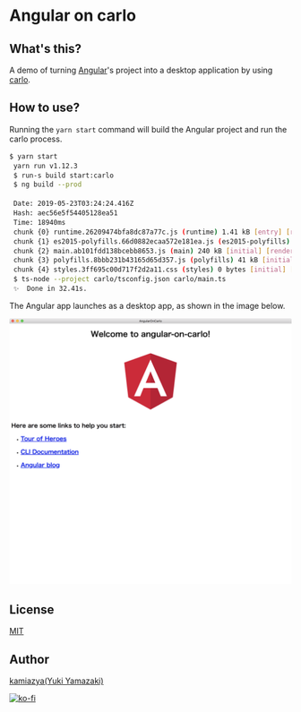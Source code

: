 # Angular on carlo

## What's this?

A demo of turning [Angular](https://github.com/angular/angular)'s project into a desktop application by using [carlo](https://github.com/GoogleChromeLabs/carlo).

## How to use?

Running the `yarn start` command will build the Angular project and run the carlo process.

```bash
$ yarn start
 yarn run v1.12.3
 $ run-s build start:carlo
 $ ng build --prod

 Date: 2019-05-23T03:24:24.416Z
 Hash: aec56e5f54405128ea51
 Time: 18940ms
 chunk {0} runtime.26209474bfa8dc87a77c.js (runtime) 1.41 kB [entry] [rendered]
 chunk {1} es2015-polyfills.66d0882ecaa572e181ea.js (es2015-polyfills) 56.6 kB [initial] [rendered]
 chunk {2} main.ab101fdd138bcebb8653.js (main) 240 kB [initial] [rendered]
 chunk {3} polyfills.8bbb231b43165d65d357.js (polyfills) 41 kB [initial] [rendered]
 chunk {4} styles.3ff695c00d717f2d2a11.css (styles) 0 bytes [initial] [rendered]
 $ ts-node --project carlo/tsconfig.json carlo/main.ts
 ✨  Done in 32.41s.
```

The Angular app launches as a desktop app, as shown in the image below.

![Schreenshot](./media/AngularOnCarlo.png)

## License

[MIT](https://choosealicense.com/licenses/mit/)

## Author

[kamiazya(Yuki Yamazaki)](https://github.com/kamiazya)

[![ko-fi](https://www.ko-fi.com/img/githubbutton_sm.svg)](https://ko-fi.com/W7W5VDNO)
